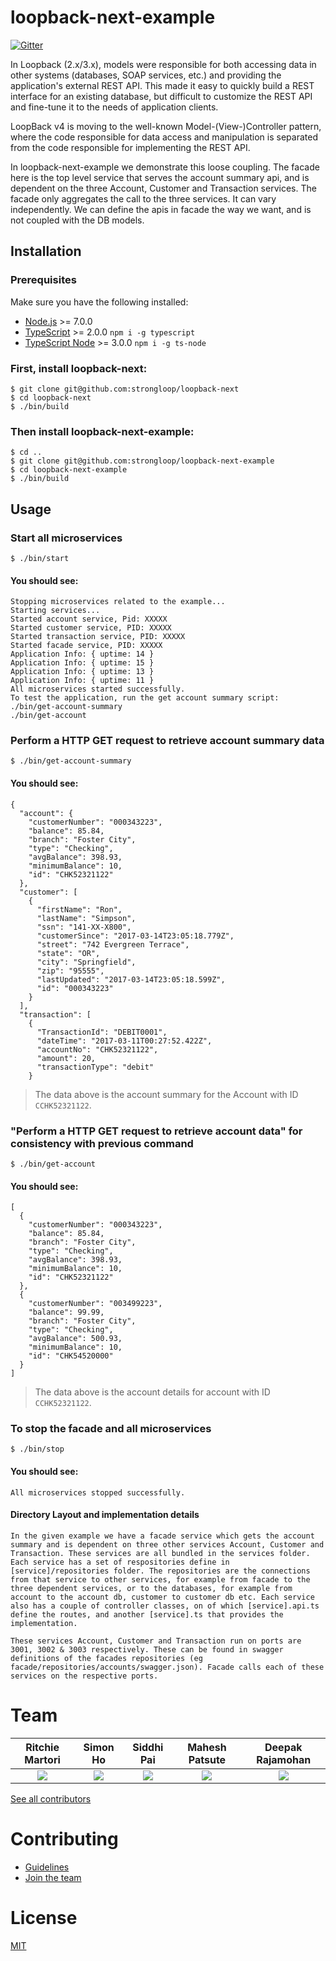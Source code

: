 # loopback-next-example

[![Gitter](https://img.shields.io/gitter/room/nwjs/nw.js.svg)](https://gitter.im/strongloop/loopback)

In Loopback (2.x/3.x), models were responsible for both accessing data in other systems (databases, SOAP services, etc.) and providing the application's external REST API. This made it easy to quickly build a REST interface for an existing database, but difficult to customize the REST API and fine-tune it to the needs of application clients.

LoopBack v4 is moving to the well-known Model-(View-)Controller pattern, where the code responsible for data access and manipulation is separated from the code responsible for implementing the REST API.

In loopback-next-example we demonstrate this loose coupling. The facade here is the top level service that serves the account summary api, and is dependent on the three Account, Customer and Transaction services. The facade only aggregates the call to the three services. It can vary independently. We can define the apis in facade the way we want, and is not coupled with the DB models.

## Installation
### Prerequisites

Make sure you have the following installed: 

- [Node.js](https://nodejs.org) >= 7.0.0
- [TypeScript](https://www.typescriptlang.org/) >= 2.0.0 `npm i -g typescript`
- [TypeScript Node](https://github.com/TypeStrong/ts-node) >= 3.0.0 `npm i -g ts-node`

### First, install loopback-next:

```
$ git clone git@github.com:strongloop/loopback-next
$ cd loopback-next
$ ./bin/build
```

### Then install loopback-next-example:

```
$ cd ..
$ git clone git@github.com:strongloop/loopback-next-example
$ cd loopback-next-example
$ ./bin/build
```

## Usage
### Start all microservices

```
$ ./bin/start
```

#### You should see:

```
Stopping microservices related to the example...
Starting services...
Started account service, Pid: XXXXX
Started customer service, PID: XXXXX
Started transaction service, PID: XXXXX
Started facade service, PID: XXXXX
Application Info: { uptime: 14 }
Application Info: { uptime: 15 }
Application Info: { uptime: 13 }
Application Info: { uptime: 11 }
All microservices started successfully.
To test the application, run the get account summary script:
./bin/get-account-summary
./bin/get-account
```

### Perform a HTTP GET request to retrieve account summary data

```
$ ./bin/get-account-summary
```

#### You should see:

```
{
  "account": {
    "customerNumber": "000343223",
    "balance": 85.84,
    "branch": "Foster City",
    "type": "Checking",
    "avgBalance": 398.93,
    "minimumBalance": 10,
    "id": "CHK52321122"
  },
  "customer": [
    {
      "firstName": "Ron",
      "lastName": "Simpson",
      "ssn": "141-XX-X800",
      "customerSince": "2017-03-14T23:05:18.779Z",
      "street": "742 Evergreen Terrace",
      "state": "OR",
      "city": "Springfield",
      "zip": "95555",
      "lastUpdated": "2017-03-14T23:05:18.599Z",
      "id": "000343223"
    }
  ],
  "transaction": [
    {
      "TransactionId": "DEBIT0001",
      "dateTime": "2017-03-11T00:27:52.422Z",
      "accountNo": "CHK52321122",
      "amount": 20,
      "transactionType": "debit"
    }
```

> The data above is the account summary for the Account with ID `CCHK52321122`.

### "Perform a HTTP GET request to retrieve account data" for consistency with previous command

```
$ ./bin/get-account
```

#### You should see:

```
[
  {
    "customerNumber": "000343223",
    "balance": 85.84,
    "branch": "Foster City",
    "type": "Checking",
    "avgBalance": 398.93,
    "minimumBalance": 10,
    "id": "CHK52321122"
  },
  {
    "customerNumber": "003499223",
    "balance": 99.99,
    "branch": "Foster City",
    "type": "Checking",
    "avgBalance": 500.93,
    "minimumBalance": 10,
    "id": "CHK54520000"
  }
]
```

> The data above is the account details for account with ID `CCHK52321122`.

### To stop the facade and all microservices

```
$ ./bin/stop
```

#### You should see:

```
All microservices stopped successfully.
```

#### Directory Layout and implementation details

```
In the given example we have a facade service which gets the account summary and is dependent on three other services Account, Customer and Transaction. These services are all bundled in the services folder. Each service has a set of respositories define in [service]/repositories folder. The repositories are the connections from that service to other services, for example from facade to the three dependent services, or to the databases, for example from account to the account db, customer to customer db etc. Each service also has a couple of controller classes, on of which [service].api.ts define the routes, and another [service].ts that provides the implementation.

These services Account, Customer and Transaction run on ports are 3001, 3002 & 3003 respectively. These can be found in swagger definitions of the facades repositories (eg facade/repositories/accounts/swagger.json). Facade calls each of these services on the respective ports.

```

# Team

Ritchie Martori|Simon Ho|Siddhi Pai|Mahesh Patsute|Deepak Rajamohan
:-:|:-:|:-:|:-:|:-:
<a href="http://github.com/ritch"><img src="https://avatars2.githubusercontent.com/u/462228?v=3&s=60">|<a href="http://github.com/superkhau"><img src="https://avatars1.githubusercontent.com/u/1617364?v=3&s=60"></a>|<a href="http://github.com/siddhipai"><img src="https://avatars0.githubusercontent.com/u/15273582?v=3&u=d53eb3a459e72484c0ffed865c4e41f9ed9b4fdf&s=60"></a>|<a href="http://github.com/mpatsute"><img src="https://avatars3.githubusercontent.com/u/24725376?v=3&s=60">|<a href="http://github.com/deepakrkris"><img src="https://avatars2.githubusercontent.com/u/7688315?v=3&s=60"></a>

[See all contributors](https://github.com/strongloop/loopback-next-example/graphs/contributors)

# Contributing

- [Guidelines](https://github.com/strongloop/loopback-next-example/wiki/Contribution-guidelines)
- [Join the team](https://github.com/strongloop/loopback-next-example/wiki/Join-the-team)

# License

[MIT](https://github.com/strongloop/loopback-next-example/blob/master/LICENSE)
